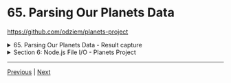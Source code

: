# 65. Parsing Our Planets Data


https://github.com/odziem/planets-project

<details>
  <summary> 65. Parsing Our Planets Data - Result capture </summary>

  ---

  -   run `node index.js`

  <p align="center" ><img src="../imags/65_Parsing-Our-Planets-Data.png" width="100%" ></a></p>

  ---

</details>

<details>
  <summary> Section 6: Node.js File I/O - Planets Project </summary>

  - [Codebase: planets-project](../src/6_planets-project/)

</details>


---

[Previous](./64_Reading-Our-Planets-Data.md) | [Next]()